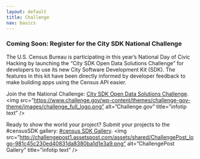 ```yaml
---
layout: default
title: Challenge
nav: basics
---
```


### Coming Soon: Register for the City SDK National Challenge
The U.S. Census Bureau is participating in this year’s National Day of Civic Hacking by launching the “City SDK Open Data Solutions Challenge” for developers to use its new City Software Development Kit (SDK). The features in this kit have been directly informed by developer feedback to make building apps using the Census API easier. 

Join the the National Challenge: [City SDK Open Data Solutions Challenge](https://www.challenge.gov/).
<img src=”https://www.challenge.gov/wp-content/themes/challenge-gov-theme/images/challenge_full_logo.png” alt=”Challenge.gov” title=”infotip text” />

Ready to show the world your project? Submit your projects to the #censusSDK gallery: [#census SDK Gallery](http://challengepost.com/software/built-with/censussdk).
<img src=”http://challengepost1.assetspost.com/assets/shared/ChallengePost_logo-981c45c230ed40831da8380ba1d1e3a9.png” alt=”ChallengePost Gallery” title=”infotip text” />
